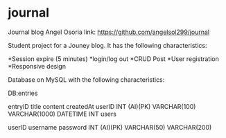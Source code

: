 # journal
Journal blog
Angel Osoria
link: https://github.com/angelsol299/journal

Student project for a Jouney blog. It has the following characteristics:

*Session expire (5 minutes)
*login/log out
*CRUD Post
*User registration
*Responsive design


Database on MySQL with the following characteristics:

DB:entries

 entryID	title	content	createdAt	userID
INT (AI)(PK)	VARCHAR(100)	VARCHAR(1000)	DATETIME	INT
users

 userID	username	password
INT (AI)(PK)	VARCHAR(50)	VARCHAR(200)
